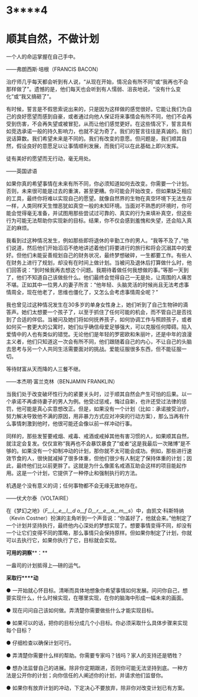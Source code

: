    

# **3****4**

# **顺****其****自****然****，****不****做****计****划**

一个人的命运掌握在自己手中。

——弗朗西斯·培根（FRANCIS BACON）

治疗师几乎每天都会听到有人说，“从现在开始，情况会有所不同”或“我再也不会那样做了”。遗憾的是，他们每天也会听到有人懦弱、沮丧地说，“没有什么变化”或“我又搞砸了”。

有时候，誓言是不假思索说出来的，只是因为这样做的感觉很好。它能让我们为自己的良好愿望而感到自豪，或者通过向他人保证将来事情会有所不同，他们不会再受到伤害，不会再失望或被冒犯，从而让他们感觉更好。在这些情况下，誓言具有如竞选承诺一般的持久影响力，也就不足为奇了。我们的誓言往往是真诚的。我们说话算数。我们希望未来是不同的。我们有改变的意愿。但问题是，我们顺其自然，假设良好的意愿足以让事情顺利发展，而我们可以在此基础上即兴发挥。

徒有美好的愿望而无行动，毫无用处。

——英国谚语

如果你真的希望事情在未来有所不同，你必须知道如何去改变。你需要一个计划。否则，未来很可能是过去的重演，甚至更糟。你可能会开始改变，但如果缺乏相应的工具，最终你将难以实现自己的愿望。就像自然界的生物在真空环境下无法生存一样，人类同样天生憎恶犹如真空一般的未知环境。当面对不熟悉的环境时，你可能会觉得毫无准备，并试图用那些尝试过可靠的、真实的行为来填补真空，但这些行为可能无法帮助你实现新的目标。结果，你不仅会感到羞愧和失望，还会陷入真正的麻烦。

我看到过这种情况发生，例如那些即将退休的辛勤工作的男人。“我等不及了，”他们说道，然后他们开始滔滔不绝地讲述着他们将要进行的旅行和将会沉溺其中的爱好。但他们未能妥善规划自己的财务状况，最终梦想破碎，一生都要工作。有些人在财务上进行了规划，却没有在时间上做计划。当被问及退休后打算做什么时，他们回答说：“到时候我再去想这个问题。我期待着做任何我想做的事。”等那一天到了，他们不知道自己该做些什么。他们最终会觉得自己一无是处，让周围的人痛苦不堪。正如其中一位男人的妻子所言：“他年轻、头脑灵活的时候尚且无法考虑事情周全，现在他老了，思维也僵化了，又怎么会考虑事情周全呢？”

我也曾见过这种情况发生在30多岁的单身女性身上，她们听到了自己生物钟的滴答声。她们太想要一个孩子了，以至于抓住了任何可能的机会，而不管自己是否找到了合适的伴侣。当被问及她们将如何抚养孩子，如何协调工作与照顾孩子，或者如何买一套更大的公寓时，她们似乎确信母爱足够强大，可以克服任何障碍。陷入爱情中的人也有类似的错觉。无论他们是年轻的罗密欧和朱丽叶，还是中年的浪漫主义者，他们只知道这一次会有所不同，他们跟随着自己的内心，不让自己的头脑去思考与另一个人共同生活需要面对的挑战。爱能征服很多东西，但不能征服一切。

等待财富从天而降的人三餐不继。

——本杰明·富兰克林（BENJAMIN FRANKLIN）

当我们处于改变破坏性行为的紧要关头时，过于顺其自然会产生可怕的后果。以一个承诺不再虐待妻子的男人为例。他受过惩戒，悔过自新，也许还受过法律的惩罚，他可能是真心实意想改正。但是，如果没有一个计划（比如：承诺接受治疗，努力解决导致他不满的原因，用非暴力方式应对冲突的行动方案），那么当再有什么事情刺激到他时，他很可能还会像以前一样冲动行事。

同样的，那些发誓要戒烟、戒毒、戒酒或戒掉其他有害习惯的人，如果顺其自然，就注定会复发。仅仅宣称“我再也不会暴饮暴食了”或者“这是我最后一次赌博”是不够的。如果没有一个抑制冲动的计划，那你就不太可能会成功。例如，那些进行速效节食的人，很快就减掉了很多体重，但他们很少有人制定了保持体重的计划；因此，最终他们比以前更胖了。这就是为什么像匿名戒酒互助会这样的项目能起作用。这是一个计划，它提供了一种停止和强制执行的方法。

机遇是个没有意义的词；任何事物都不会无缘无故地存在。

——伏犬尔泰（VOLTAIRE）

在《梦幻之地》（_F__i__e__l__d_ _o__f_ _D__r__e__a__m__s_）中，由凯文·科斯特纳（Kevin Costner）扮演的主角听到一个声音说：“你盖好了，他就会来。”他制定了一个计划并坚持执行，最终他内心深处的梦想实现了。想要事情变得不同，却没有一个让它们变得不同的策略，那么事情只会保持原样。但如果你制定了计划，你就可以去执行它，如果你执行了它，目标就会实现。

**可****用****的****洞****察****：**

一盎司的计划抵得上—磅的运气。

**采****取****行****动**

● 一开始就心怀目标。清晰而具体地想象你希望事情如何发展。问问你自己，想要实现什么，什么时候实现，在哪里实现，在你的脑海中形成一幅未来的画面。

● 现在问问自己该如何做。弄清楚你需要做些什么才能实现目标。

● 如果可以的话，把你的目标分成几个小目标。你必须采取什么具体步骤来实现每个目标？

● 仔细检查以确保计划可行。

● 弄清楚你需要什么样的帮助。你需要专家吗？钱吗？家人的支持还是牺牲？

● 想办法监督自己的进展。除非你定期跟进，否则你可能无法坚持到底。一种方法是公开你的计划；向你信任的人阐述你的计划，并请求他们监督你。

● 如果你有放弃计划的冲动，下定决心不要放弃，除非你对改变计划已有方案。